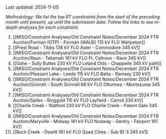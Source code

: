 Last updated: 2024-11-05

*Methodology: We list the top RT constraints from the start of the preceding month until present, up until the submission date. Follow the links to see in-depth analyses for each constraint.*

1. [[MISO/Constraint Analyses/Old Constraint Notes/December 2024 FTR Auction/Forman (OTP) - Forman (WAUE) 115 kV FLO Wahpeton]]
2. [[Prest Road - Tibbs 138 kV FLO Aster - Commodore 345 kV]]
3. [[MISO/Constraint Analyses/Old Constraint Notes/December 2024 FTR Auction/Raun - Tekamah 161 kV FLO Ft. Calhoun - Raun 345 kV]]
4. [[Oahe - Sully Buttes 230 kV FLO Leland Olds - Chappelle 345 kV path]]
5. [[MISO/Constraint Analyses/Old Constraint Notes/December 2024 FTR Auction/Pleasant Lake - Leeds 115 kV FLO Balta - Ramsey 230 kV]]
6. [[MISO/Constraint Analyses/Old Constraint Notes/December 2024 FTR Auction/Grinnell - South Grinnell 69 kV FLO Ottumwa - Montezuma 345 kV]]
7. [[MISO/Constraint Analyses/Old Constraint Notes/December 2024 FTR Auction/Sailes - Ringgold 115 kV FLO Layfield - Carroll 230 kV]]
8. [[Charlie Creek - Watford 230 kV FLO Charlie Creek - Patent Gate 345 kV]]
9. [[MISO/Constraint Analyses/Old Constraint Notes/December 2024 FTR Auction/Maryville - Midway 161 kV FLO Nodway - Gentry - Fairport 161 kV]]
10. [[Rock Creek - Dewitt 161 kV FLO Quad Cities - Sub 91-3 345 kV]]